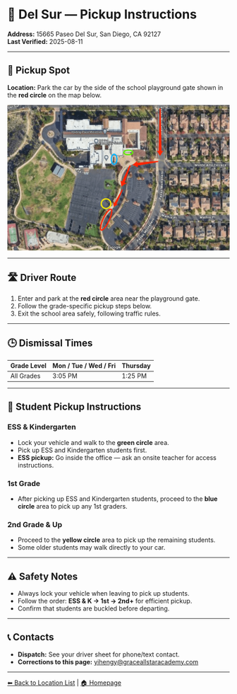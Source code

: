 # 🚌 Del Sur — Pickup Instructions

**Address:** 15665 Paseo Del Sur, San Diego, CA 92127  
**Last Verified:** 2025-08-11

---

## 📍 Pickup Spot
**Location:** Park the car by the side of the school playground gate shown in the **red circle** on the map below.

![Del Sur Map](Del_sur.png)

---

## 🛣️ Driver Route
1. Enter and park at the **red circle** area near the playground gate.  
2. Follow the grade-specific pickup steps below.  
3. Exit the school area safely, following traffic rules.

---

## 🕒 Dismissal Times

| Grade Level | Mon / Tue / Wed / Fri | Thursday |
|-------------|-----------------------|----------|
| All Grades  | 3:05 PM               | 1:25 PM  |

---

## 🧾 Student Pickup Instructions

### **ESS & Kindergarten**
- Lock your vehicle and walk to the **green circle** area.  
- Pick up ESS and Kindergarten students first.  
- **ESS pickup:** Go inside the office — ask an onsite teacher for access instructions.

### **1st Grade**
- After picking up ESS and Kindergarten students, proceed to the **blue circle** area to pick up any 1st graders.

### **2nd Grade & Up**
- Proceed to the **yellow circle** area to pick up the remaining students.  
- Some older students may walk directly to your car.

---

## ⚠ Safety Notes
- Always lock your vehicle when leaving to pick up students.  
- Follow the order: **ESS & K → 1st → 2nd+** for efficient pickup.  
- Confirm that students are buckled before departing.

---

## 📞 Contacts
- **Dispatch:** See your driver sheet for phone/text contact.  
- **Corrections to this page:** [yihengy@graceallstaracademy.com](mailto:yihengy@graceallstaracademy.com)

---

[⬅ Back to Location List](../Location_detail.md) | [🏠 Homepage](../README.md)

